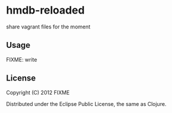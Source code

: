 # hmdb-reloaded

share vagrant files for the moment

## Usage

FIXME: write

## License

Copyright (C) 2012 FIXME

Distributed under the Eclipse Public License, the same as Clojure.
